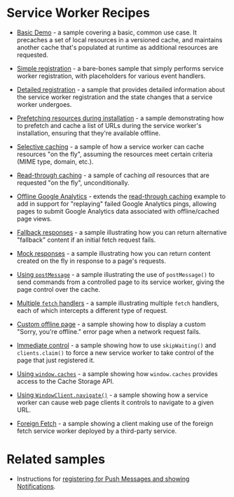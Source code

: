 # Service Worker Recipes

- [Basic Demo](https://googlechrome.github.io/samples/service-worker/basic/index.html) -
a sample covering a basic, common use case. It precaches a set of local resources in a
versioned cache, and maintains another cache that's populated at runtime as additional
resources are requested.

- [Simple registration](https://googlechrome.github.io/samples/service-worker/registration/index.html) -
a bare-bones sample that simply performs service worker registration, with placeholders for various event handlers.

- [Detailed registration](https://googlechrome.github.io/samples/service-worker/registration-events/index.html) -
a sample that provides detailed information about the service worker registration and the state changes that a
service worker undergoes.

- [Prefetching resources during installation](https://googlechrome.github.io/samples/service-worker/prefetch/index.html) -
a sample demonstrating how to prefetch and cache a list of URLs during the service worker's installation, ensuring that they're
available offline.

- [Selective caching](https://googlechrome.github.io/samples/service-worker/selective-caching/index.html) -
a sample of how a service worker can cache resources "on the fly", assuming the resources meet certain criteria (MIME type,
domain, etc.).

- [Read-through caching](https://googlechrome.github.io/samples/service-worker/read-through-caching/index.html) -
a sample of caching _all_ resources that are requested "on the fly", unconditionally.

- [Offline Google Analytics](https://googlechrome.github.io/samples/service-worker/offline-analytics/index.html) -
extends the [read-through caching](https://googlechrome.github.io/samples/service-worker/read-through-caching/index.html) example to add in support for "replaying" failed Google Analytics pings, allowing pages to submit Google Analytics data associated with offline/cached page views.

- [Fallback responses](https://googlechrome.github.io/samples/service-worker/fallback-response/index.html) -
a sample illustrating how you can return alternative "fallback" content if an initial fetch request fails.

- [Mock responses](https://googlechrome.github.io/samples/service-worker/mock-responses/index.html) -
a sample illustrating how you can return content created on the fly in response to a page's requests.

- [Using `postMessage`](https://googlechrome.github.io/samples/service-worker/post-message/index.html) -
a sample illustrating the use of `postMessage()` to send commands from a controlled page to its service worker, giving the page control over the cache.

- [Multiple `fetch` handlers](https://googlechrome.github.io/samples/service-worker/multiple-handlers/index.html) -
a sample illustrating multiple `fetch` handlers, each of which intercepts a different type of request.

- [Custom offline page](https://googlechrome.github.io/samples/service-worker/custom-offline-page/index.html) -
a sample showing how to display a custom "Sorry, you're offline." error page when a network request fails.

- [Immediate control](https://googlechrome.github.io/samples/service-worker/immediate-control/index.html) -
a sample showing how to use `skipWaiting()` and `clients.claim()` to force a new service worker to
take control of the page that just registered it.

- [Using `window.caches`](https://googlechrome.github.io/samples/service-worker/window-caches/index.html) -
a sample showing how `window.caches` provides access to the Cache Storage API.

- [Using `WindowClient.navigate()`](https://googlechrome.github.io/samples/service-worker/windowclient-navigate/index.html) -
a sample showing how a service worker can cause web page clients it controls to
navigate to a given URL.

- [Foreign Fetch](https://googlechrome.github.io/samples/service-worker/foreign-fetch/index.html) -
a sample showing a client making use of the foreign fetch service worker
deployed by a third-party service.


# Related samples

- Instructions for [registering for Push Messages and showing Notifications](https://github.com/GoogleChrome/samples/tree/gh-pages/push-messaging-and-notifications).
